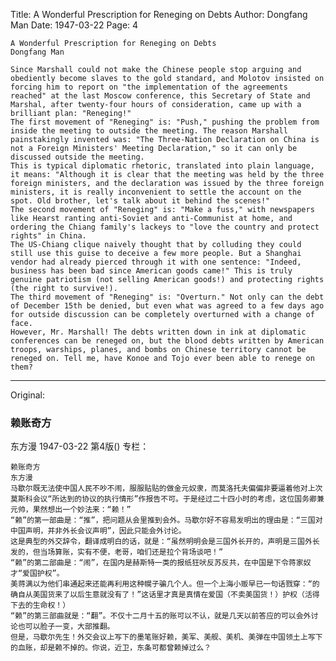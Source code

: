 Title: A Wonderful Prescription for Reneging on Debts
Author: Dongfang Man
Date: 1947-03-22
Page: 4

    A Wonderful Prescription for Reneging on Debts
    Dongfang Man

    Since Marshall could not make the Chinese people stop arguing and obediently become slaves to the gold standard, and Molotov insisted on forcing him to report on "the implementation of the agreements reached" at the last Moscow conference, this Secretary of State and Marshal, after twenty-four hours of consideration, came up with a brilliant plan: "Reneging!"
    The first movement of "Reneging" is: "Push," pushing the problem from inside the meeting to outside the meeting. The reason Marshall painstakingly invented was: "The Three-Nation Declaration on China is not a Foreign Ministers' Meeting Declaration," so it can only be discussed outside the meeting.
    This is typical diplomatic rhetoric, translated into plain language, it means: "Although it is clear that the meeting was held by the three foreign ministers, and the declaration was issued by the three foreign ministers, it is really inconvenient to settle the account on the spot. Old brother, let's talk about it behind the scenes!"
    The second movement of "Reneging" is: "Make a fuss," with newspapers like Hearst ranting anti-Soviet and anti-Communist at home, and ordering the Chiang family's lackeys to "love the country and protect rights" in China.
    The US-Chiang clique naively thought that by colluding they could still use this guise to deceive a few more people. But a Shanghai vendor had already pierced through it with one sentence: "Indeed, business has been bad since American goods came!" This is truly genuine patriotism (not selling American goods!) and protecting rights (the right to survive!).
    The third movement of "Reneging" is: "Overturn." Not only can the debt of December 15th be denied, but even what was agreed to a few days ago for outside discussion can be completely overturned with a change of face.
    However, Mr. Marshall! The debts written down in ink at diplomatic conferences can be reneged on, but the blood debts written by American troops, warships, planes, and bombs on Chinese territory cannot be reneged on. Tell me, have Konoe and Tojo ever been able to renege on them?



<hr /> 

Original: 


### 赖账奇方
东方漫
1947-03-22
第4版()
专栏：

    赖账奇方
    东方漫
    马歇尔既无法使中国人民不吵不闹，服服贴贴的做金元奴隶，而莫洛托夫偏偏非要逼着他对上次莫斯科会议“所达到的协议的执行情形”作报告不可。于是经过二十四小时的考虑，这位国务卿兼元帅，果然想出一个妙法来：“赖！”
    “赖”的第一部曲是：“推”，把问题从会里推到会外。马歇尔好不容易发明出的理由是：“三国对中国声明，并非外长会议声明”，因此只能会外讨论。
    这是典型的外交辞令，翻译成明白的话，就是：“虽然明明会是三国外长开的，声明是三国外长发的，但当场算账，实有不便，老哥，咱们还是拉个背场谈吧！”
    “赖”的第二部曲是：“闹”，在国内是赫斯特一类的报纸狂吠反苏反共，在中国是下令蒋家奴才“爱国护权”。
    美蒋满以为他们串通起来还能再利用这种幌子骗几个人。但一个上海小贩早已一句话戮穿：“的确自从美国货来了以后生意就没有了！”这话里才真是真情在爱国（不卖美国货！）护权（活得下去的生命权！）
    “赖”的第三部曲就是：“翻”。不仅十二月十五的账可以不认，就是几天以前答应的可以会外讨论也可以脸子一变，大部推翻。
    但是，马歇尔先生！外交会议上写下的墨笔账好赖，美军、美舰、美机、美弹在中国领土上写下的血账，却是赖不掉的。你说，近卫，东条可都曾赖掉过么？
